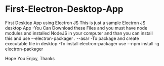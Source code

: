 # First-Electron-Desktop-App
First Desktop App using Electron JS
This is just a sample Electron JS desktop App
-You Can Download these Files and you must have node modules and installed NodeJS in your computer and than you can install this and use
--electron-packager . --asar
-To package and create executable file in desktop
-To install electron-packager use
--npm install -g electron-packager 

Hope You Enjoy, Thanks
